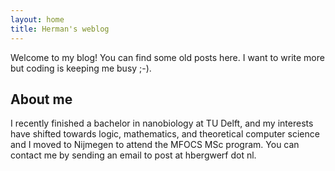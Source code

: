 ```yaml
---
layout: home
title: Herman's weblog
---
```

Welcome to my blog! You can find some old posts here. I want to write more but
coding is keeping me busy ;-).

## About me
I recently finished a bachelor in nanobiology at TU Delft, and my interests have
shifted towards logic, mathematics, and theoretical computer science and I moved
to Nijmegen to attend the MFOCS MSc program. You can contact me by sending an
email to post at hbergwerf dot nl.
